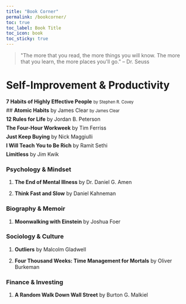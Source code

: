 ```yaml
---
title: "Book Corner"
permalink: /bookcorner/
toc: true
toc_label: Book Title
toc_icon: book
toc_sticky: true
---
```

> "The more that you read, the more things you will know. The more that you learn, the more places you'll go." – Dr. Seuss

# Self-Improvement & Productivity

<div style="margin-bottom: 0.5em;">
  <h3 style="display: inline; font-size: 1em; font-weight: bold;">7 Habits of Highly Effective People</h3>
  <span style="font-size: 0.8em; font-weight: normal;"> by Stephen R. Covey</span>
</div>

<div style="margin-bottom: 0.5em;">
## <span style="font-weight: bold;">Atomic Habits</span> by James Clear
<span style="font-size: 0.8em; font-weight: normal;">by James Clear</span>
</div>

<div style="margin-bottom: 0.5em;">
    <span style="font-weight: bold;">12 Rules for Life</span> by Jordan B. Peterson
</div>

<div style="margin-bottom: 0.5em;">
    <span style="font-weight: bold;">The Four-Hour Workweek</span> by Tim Ferriss
</div>

<div style="margin-bottom: 0.5em;">
    <span style="font-weight: bold;">Just Keep Buying</span> by Nick Maggiulli
</div>

<div style="margin-bottom: 0.5em;">
    <span style="font-weight: bold;">I Will Teach You to Be Rich</span> by Ramit Sethi
</div>

<div style="margin-bottom: 0.5em;">
    <span style="font-weight: bold;">Limitless</span> by Jim Kwik
</div>
  

### **Psychology & Mindset**
1. **The End of Mental Illness** by Dr. Daniel G. Amen
   
2. **Think Fast and Slow** by Daniel Kahneman
   

### **Biography & Memoir**
1. **Moonwalking with Einstein** by Joshua Foer
   
### **Sociology & Culture**
1. **Outliers** by Malcolm Gladwell
   
2. **Four Thousand Weeks: Time Management for Mortals** by Oliver Burkeman
  

### **Finance & Investing**
1. **A Random Walk Down Wall Street** by Burton G. Malkiel
   


